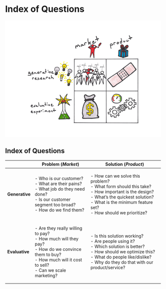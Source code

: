 # Index of Questions

![](<../.gitbook/assets/illustration - lean startup 2x2.png>)

## Index of Questions

|                | **Problem (**_**Market**_**)**                                                                                                                                                  | **Solution (**_**Product**_**)**                                                                                                                                                                                        |
| -------------- | ------------------------------------------------------------------------------------------------------------------------------------------------------------------------------- | ----------------------------------------------------------------------------------------------------------------------------------------------------------------------------------------------------------------------- |
| **Generative** | <p>- Who is our customer? <br>- What are their pains? <br>- What job do they need done? <br>- Is our customer segment too broad? <br>- How do we find them?</p>                 | <p>- How can we solve this problem? <br>- What form should this take? <br>- How important is the design? <br>- What’s the quickest solution? <br>- What is the minimum feature set? <br>- How should we prioritize?</p> |
| **Evaluative** | <p>- Are they really willing to pay? <br>- How much will they pay? <br>- How do we convince them to buy? <br>- How much will it cost to sell? <br>- Can we scale marketing?</p> | <p>- Is this solution working? <br>- Are people using it? <br>- Which solution is better? <br>- How should we optimize this? <br>- What do people like/dislike? <br>- Why do they do that with our product/service?</p> |
